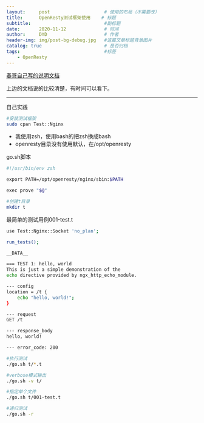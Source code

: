 ```yaml
---
layout:     post   				    # 使用的布局（不需要改）
title:      OpenResty测试框架使用    # 标题
subtitle:                           #副标题
date:       2020-11-12 				# 时间
author:     DYD 				    # 作者
header-img: img/post-bg-debug.jpg 	#这篇文章标题背景图片
catalog: true 						# 是否归档
tags:								#标签
    - OpenResty
---
```


[春哥自己写的说明文档](https://openresty.gitbooks.io/programming-openresty/content/testing/)

上边的文档说的比较清楚，有时间可以看下。

---
自己实践

```bash
#安装测试框架
sudo cpan Test::Nginx
```


- 我使用zsh，使用bash的把zsh换成bash
- openresty目录没有使用默认，在/opt/openresty

go.sh脚本
```bash
#!/usr/bin/env zsh

export PATH=/opt/openresty/nginx/sbin:$PATH

exec prove "$@"
```

```bash
#创建t目录
mkdir t
```

最简单的测试用例001-test.t
```bash
use Test::Nginx::Socket 'no_plan';

run_tests();

__DATA__

=== TEST 1: hello, world
This is just a simple demonstration of the
echo directive provided by ngx_http_echo_module.

--- config
location = /t {
    echo "hello, world!";
}

--- request
GET /t

--- response_body
hello, world!

--- error_code: 200

```

```bash
#执行测试
./go.sh t/*.t

#verbose模式输出
./go.sh -v t/

#指定单个文件
./go.sh t/001-test.t

#递归测试
./go.sh -r 
```